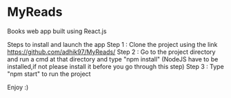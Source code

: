 # MyReads
Books web app built using React.js

Steps to install and launch the app
Step 1 : Clone the project using the link https://github.com/adhik97/MyReads/
Step 2 : Go to the project directory and run a cmd at that directory and type "npm install" (NodeJS have to be installed,if not please install it before you go through this step)
Step 3 : Type "npm start" to run the project

Enjoy :)
